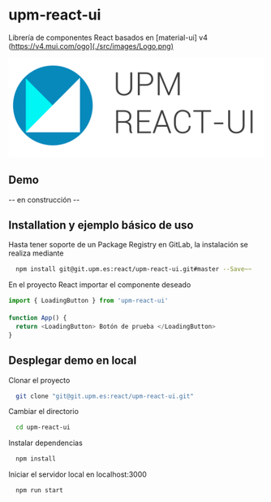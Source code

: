 
# upm-react-ui
Librería de componentes React basados en [material-ui] v4 (https://v4.mui.com/ogo](./src/images/Logo.png)

![Logo](./src/images/logo.png)

## Demo
-- en construcción --

## Installation y ejemplo básico de uso
Hasta tener soporte de un Package Registry en GitLab, la instalación se realiza mediante

```bash
  npm install git@git.upm.es:react/upm-react-ui.git#master --Save~~
```

En el proyecto React importar el componente deseado
```javascript
import { LoadingButton } from 'upm-react-ui'

function App() {
  return <LoadingButton> Botón de prueba </LoadingButton>
}
```

## Desplegar demo en local

Clonar el proyecto
```bash
  git clone "git@git.upm.es:react/upm-react-ui.git"
```

Cambiar el directorio

```bash
  cd upm-react-ui
```

Instalar dependencias

```bash
  npm install
```

Iniciar el servidor local en localhost:3000
```bash
  npm run start
```

